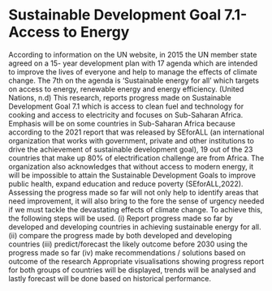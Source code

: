 # Sustainable Development Goal 7.1- Access to Energy
According to information on the UN website, in 2015 the UN member state agreed on a 15- year development plan with 17 agenda which are intended to improve the lives of everyone and help to manage the effects of climate change. The 7th on the agenda is ‘Sustainable energy for all’ which targets on access to energy, renewable energy and energy efficiency. (United Nations, n.d)
This research, reports progress made on Sustainable Development Goal 7.1 which is access to clean fuel and technology for cooking and access to electricity and focuses on Sub-Saharan Africa. Emphasis will be on some countries in Sub-Saharan Africa because according to the 2021 report that was released by SEforALL (an international organization that works with government, private and other institutions to drive the achievement of sustainable development goal), 19 out of the 23 countries that make up 80% of electrification challenge are from Africa. The organization also acknowledges that without access to modern energy, it will be impossible to attain the Sustainable Development Goals to improve public health, expand education and reduce poverty (SEforALL,2022). Assessing the progress made so far will  not only help to identify areas that need improvement, it will also bring to the fore the sense of urgency needed if we must tackle the devastating effects of climate change. To achieve this, the following steps will be used.
(i)	Report progress made so far by developed and developing countries in achieving sustainable energy for all.
(ii)	compare the progress made by both developed and developing countries
(iii)	predict/forecast the likely outcome before 2030 using the progress made so far
(iv)	 make recommendations / solutions based on outcome of the research
Appropriate visualisations showing progress report for both groups of countries will be displayed, trends will be analysed and lastly forecast will be done based on historical performance.
